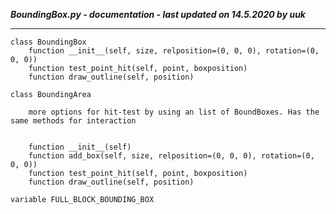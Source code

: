 ***BoundingBox.py - documentation - last updated on 14.5.2020 by uuk***
___

    class BoundingBox
        function __init__(self, size, relposition=(0, 0, 0), rotation=(0, 0, 0))
        function test_point_hit(self, point, boxposition)
        function draw_outline(self, position)

    class BoundingArea
        
        more options for hit-test by using an list of BoundBoxes. Has the same methods for interaction
        

        function __init__(self)
        function add_box(self, size, relposition=(0, 0, 0), rotation=(0, 0, 0))
        function test_point_hit(self, point, boxposition)
        function draw_outline(self, position)

    variable FULL_BLOCK_BOUNDING_BOX
